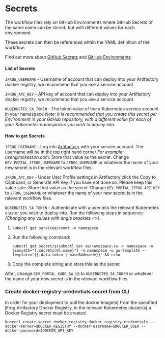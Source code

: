# Secrets

The workflow files rely on GitHub Environments where GitHub Secrets of the same name can be stored, but with different values for each environment.

These secrets can then be referenced within the YAML definition of the workflow.

Find out more about [GitHub Secrets](https://docs.github.com/en/actions/reference/encrypted-secrets) and [GitHub Environments](https://docs.github.com/en/actions/reference/environments)

#### List of Secrets

`JFROG_USERNAME` - Username of account that can deploy into your Artifactory docker registry, we recommend that you use a service account

`JFROG_API_KEY` - API key of account that can deploy into your Artifactory docker registry, we recommend that you use a service account

`KUBERNETES_SA_TOKEN` - The token value of the a Kubernetes service account in your namespace _Note: It is recommended that you create this secret per Environment in your GitHub repository, with a different value for each of your Kubernetes namespaces you wish to deploy into._

#### How to get Secrets

`JFROG_USERNAME` - Log into [Artifactory](https://mck.jfrog.io) with your service account. The username will be in the top right hand corner _For example: user@mckesson.com_. Store that value as the secret. Change `DEV_PORTAL_JFROG_USERNAME` to `JFROG_USERNAME` or whatever the name of your new secret is in the relevant workflow files.

`JFROG_API_KEY` - Under User Profile settings in Artifactory click the Copy to Clipboard, or Generate API Key if you have not done so. Please keep this value safe. Store that value as the secret. Change `DEV_PORTAL_JFROG_API_KEY` to `JFROG_USERNAME` or whatever the name of your new secret is in the relevant workflow files.

`KUBERNETES_SA_TOKEN` - Authenticate with a user into the relevant Kubernetes cluster you wish to deploy into. Run the following steps in sequence: _(Changing any values with angle brackets <>)_.

1. `kubectl get serviceaccount -n namespace`

2. Run the following command:

   `kubectl get secret/$(kubectl get sa/namespace-sa -n namespace -o jsonpath="{.secrets[0].name}") -n namespace -o go-template --template="{{.data.token | base64decode}}" && echo`

3. Copy the complete string and store this as the secret

After, change `DEV_PORTAL_KUBE_SA_US` to `KUBERNETES_SA_TOKEN` or whatever the name of your new secret is in the relevant workflow files.

### Create docker-registry-credentials secret from CLI

In order for your deployment to pull the docker image(s) from the specified jFrog Artifactory Docker Registry, in the relevant Kubernetes cluster(s) a Docker Registry secret must be created.

`kubectl create secret docker-registry docker-registry-credentials --docker-server=$DOCKER_REGISTRY --docker-username=$DOCKER_USER --docker-password=$DOCKER_API_KEY`
